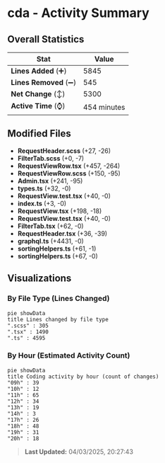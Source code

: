 # cda - Activity Summary 

## Overall Statistics

| Stat                   | Value                                                             |
| ---------------------- | ----------------------------------------------------------------- |
| **Lines Added** (➕)   | 5845                                          |
| **Lines Removed** (➖) | 545                                        |
| **Net Change** (↕)    | 5300                |
| **Active Time** (⌚)   | 454 minutes |


## Modified Files
- **RequestHeader.scss** (+27, -26)
- **FilterTab.scss** (+0, -7)
- **RequestViewRow.tsx** (+457, -264)
- **RequestViewRow.scss** (+150, -95)
- **Admin.tsx** (+241, -95)
- **types.ts** (+32, -0)
- **RequestView.test.tsx** (+40, -0)
- **index.ts** (+3, -0)
- **RequestView.tsx** (+198, -18)
- **RequestView.test.tsx** (+40, -0)
- **FilterTab.tsx** (+62, -0)
- **RequestHeader.tsx** (+36, -39)
- **graphql.ts** (+4431, -0)
- **sortingHelpers.ts** (+61, -1)
- **sortingHelpers.ts** (+67, -0)

## Visualizations

### By File Type (Lines Changed)

```mermaid
pie showData
title Lines changed by file type
".scss" : 305
".tsx" : 1490
".ts" : 4595
```

### By Hour (Estimated Activity Count)

```mermaid
pie showData
title Coding activity by hour (count of changes)
"09h" : 39
"10h" : 12
"11h" : 65
"12h" : 34
"13h" : 19
"14h" : 3
"17h" : 26
"18h" : 48
"19h" : 31
"20h" : 18
```


> **Last Updated:** 04/03/2025, 20:27:43